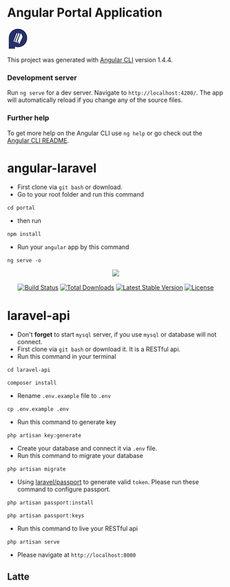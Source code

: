 # Angular Portal Application
![alt text](https://github.com/megmarcaida/PortalApp/blob/master/portal/src/assets/img/portal.png)



This project was generated with [Angular CLI](https://github.com/angular/angular-cli) version 1.4.4.

### Development server

Run `ng serve` for a dev server. Navigate to `http://localhost:4200/`. The app will automatically reload if you change any of the source files.

### Further help

To get more help on the Angular CLI use `ng help` or go check out the [Angular CLI README](https://github.com/angular/angular-cli/blob/master/README.md).


# angular-laravel
- First clone via `git bash` or download.
- Go to your root folder and run this command
```
cd portal
```
- then run
```
npm install
```
- Run your `angular` app by this command
```
ng serve -o
```

<p align="center"><a href="https://laravel.com" target="_blank"><img width="150"src="https://laravel.com/laravel.png"></a></p>

<p align="center">
<a href="https://travis-ci.org/laravel/framework"><img src="https://travis-ci.org/laravel/framework.svg" alt="Build Status"></a>
<a href="https://packagist.org/packages/laravel/framework"><img src="https://poser.pugx.org/laravel/framework/d/total.svg" alt="Total Downloads"></a>
<a href="https://packagist.org/packages/laravel/framework"><img src="https://poser.pugx.org/laravel/framework/v/stable.svg" alt="Latest Stable Version"></a>
<a href="https://packagist.org/packages/laravel/framework"><img src="https://poser.pugx.org/laravel/framework/license.svg" alt="License"></a>
</p>

# laravel-api
- Don't **forget** to start `mysql` server, if you use `mysql` or database will not connect.
- First clone via `git bash` or download it. It is a RESTful api.
- Run this command in your terminal
```
cd laravel-api
```
```
composer install
```
- Rename `.env.example` file to `.env`
```
cp .env.example .env
```
- Run this command to generate key
```
php artisan key:generate
```
- Create your database and connect it via `.env` file.
- Run this command to migrate your database
```
php artisan migrate
```
- Using [laravel/passport](https://github.com/laravel/passport) to generate valid `token`. Please run these command to configure passport.
```
php artisan passport:install
```
```
php artisan passport:keys
```

- Run this command to live your RESTful api
```
php artisan serve
```

- Please navigate at `http://localhost:8000`

## Latte
